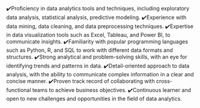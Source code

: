✔️Proficiency in data analytics tools and techniques, including exploratory data analysis, statistical analysis, predictive modeling.
✔️Experience with data mining, data cleaning, and data preprocessing techniques.
✔️Expertise in data visualization tools such as Excel, Tableau, and Power BI, to communicate insights.
✔️Familiarity with popular programming languages such as Python, R, and SQL to work with different data formats and structures.
✔️Strong analytical and problem-solving skills, with an eye for identifying trends and patterns in data.
✔️Detail-oriented approach to data analysis, with the ability to communicate complex information in a clear and concise manner.
✔️Proven track record of collaborating with cross-functional teams to achieve business objectives.
✔️Continuous learner and open to new challenges and opportunities in the field of data analytics.
